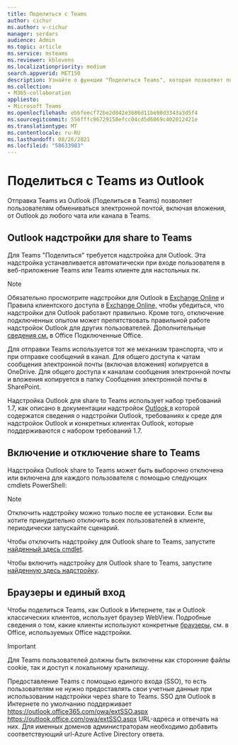 ```yaml
---
title: Поделиться с Teams
author: cichur
ms.author: v-cichur
manager: serdars
audience: Admin
ms.topic: article
ms.service: msteams
ms.reviewer: kblevens
ms.localizationpriority: medium
search.appverid: MET150
description: Узнайте о функции "Поделиться Teams", которая позволяет пользователям делиться электронной почтой и вложениями из Outlook чата или канала в Teams.
ms.collection:
- M365-collaboration
appliesto:
- Microsoft Teams
ms.openlocfilehash: ebbfeecf72be2d042e3686d11be98d3343a3d5f4
ms.sourcegitcommit: 556fffc96729150efcc04cd5d6069c402012421e
ms.translationtype: MT
ms.contentlocale: ru-RU
ms.lasthandoff: 08/26/2021
ms.locfileid: "58633983"
---
```

# <a name="share-to-teams-from-outlook"></a>Поделиться с Teams из Outlook

Отправка Teams из Outlook (Поделиться в Teams) позволяет пользователям обмениваться электронной почтой, включая вложения, от Outlook до любого чата или канала в Teams.

## <a name="outlook-add-in-for-share-to-teams"></a>Outlook надстройки для share to Teams 

Для Teams "Поделиться" требуется надстройка для Outlook. Эта надстройка устанавливается автоматически при входе пользователя в веб-приложение Teams или Teams клиенте для настольных пк.

> [!NOTE]
> Обязательно просмотрите надстройки для Outlook в [Exchange Online](/exchange/clients-and-mobile-in-exchange-online/add-ins-for-outlook/add-ins-for-outlook) и Правила клиентского доступа в [Exchange Online,](/exchange/clients-and-mobile-in-exchange-online/client-access-rules/client-access-rules) чтобы убедиться, что надстройки для Outlook работают правильно. Кроме того, отключение подключенных опытом может препятствовать правильной работе надстройок Outlook для других пользователей. Дополнительные [сведения см.](https://support.microsoft.com/topic/connected-experiences-in-office-8d2c04f7-6428-4e6e-ac58-5828d4da5b7c) в Office Подключенные Office.  

Для отправки Teams используется тот же механизм транспорта, что и при отправке сообщений в канал. Для общего доступа к чатам сообщения электронной почты (включая вложения) копируется в OneDrive. Для общего доступа к каналам сообщения электронной  почты и вложения копируется в папку Сообщения электронной почты в SharePoint.

Надстройка Outlook для share to Teams использует набор требований 1.7, как описано в документации надстройок [Outlook,](/exchange/clients-and-mobile-in-exchange-online/add-ins-for-outlook/add-ins-for-outlook)в которой содержатся сведения о надстройки Outlook, требованиях к среде для надстройок Outlook и конкретных клиентах Outlook, которые поддерживаются с набором требований 1.7.

## <a name="enabling-or-disabling-share-to-teams"></a>Включение и отключение share to Teams

Надстройка Outlook share to Teams может быть выборочно отключена или включена для каждого пользователя с помощью следующих cmdlets PowerShell:

> [!NOTE]
> Отключить надстройку можно только после ее установки. Если вы хотите принудительно отключить всех пользователей в клиенте, периодически запускайте сценарий.

Чтобы отключить надстройку для Outlook share to Teams, запустите [найденный здесь cmdlet](/powershell/module/exchange/disable-app?view=exchange-ps). 

Чтобы включить надстройку для Outlook share to Teams, запустите [найденную здесь надстройку](/powershell/module/exchange/enable-app?view=exchange-ps).

## <a name="browsers-and-single-sign-on"></a>Браузеры и единый вход

Чтобы поделиться Teams, как Outlook в Интернете, так и Outlook классических клиентов, использует браузер WebView. Подробные сведения о том, какие клиенты используют конкретные [браузеры,](/office/dev/add-ins/concepts/browsers-used-by-office-web-add-ins) см. в Office, используемых Office надстройки. 

> [!IMPORTANT]
> Для Teams пользователей должны быть включены как сторонние файлы cookie, так и доступ к локальному хранилищу.

Предоставление Teams с помощью единого входа (SSO), то есть пользователям не нужно предоставлять свои учетные данные при использовании надстройки через share to Teams. SSO для Outlook в Интернете по умолчанию поддерживает https://outlook.office365.com/owa/extSSO.aspx https://outlook.office.com/owa/extSSO.aspx URL-адреса и отвечать на них. Для именных доменов администраторам необходимо добавить соответствующий url-Azure Active Directory ответа.